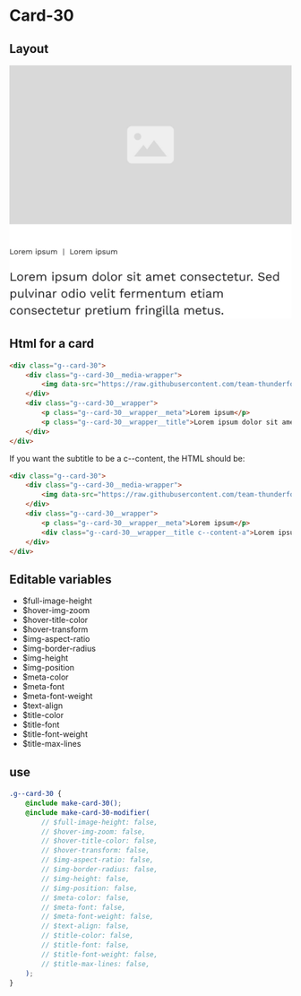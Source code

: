 # Card-30

## Layout

![alt text][card-30]

[card-30]: /src/img/global-components/card/card-30.jpg

## Html for a card

```html
<div class="g--card-30">
    <div class="g--card-30__media-wrapper">
        <img data-src="https://raw.githubusercontent.com/team-thunderfoot/ui/main/src/img/global-components/img-placeholder.jpg" src="/src/img/global-components/placeholder.jpg" alt="alt text" class="g--card-30__media-wrapper__media g--lazy-01 f--ar" width="604" height="340">
    </div>
    <div class="g--card-30__wrapper">
        <p class="g--card-30__wrapper__meta">Lorem ipsum</p>
        <p class="g--card-30__wrapper__title">Lorem ipsum dolor sit amet, consectetur adipiscing elit, sed do eiusmod tempor incididunt ut labore et dolore magna aliqua.</p>
    </div>
</div>
```

If you want the subtitle to be a c--content, the HTML should be:
```html
<div class="g--card-30">
    <div class="g--card-30__media-wrapper">
        <img data-src="https://raw.githubusercontent.com/team-thunderfoot/ui/main/src/img/global-components/img-placeholder.jpg" src="/src/img/global-components/placeholder.jpg" alt="alt text" class="g--card-30__media-wrapper__media g--lazy-01 f--ar" width="604" height="340">
    </div>
    <div class="g--card-30__wrapper">
        <p class="g--card-30__wrapper__meta">Lorem ipsum</p>
        <div class="g--card-30__wrapper__title c--content-a">Lorem ipsum dolor sit amet, consectetur adipiscing elit, sed do eiusmod tempor incididunt ut labore et dolore magna aliqua.</div>
    </div>
</div>
```

## Editable variables

- $full-image-height
- $hover-img-zoom
- $hover-title-color
- $hover-transform
- $img-aspect-ratio
- $img-border-radius
- $img-height
- $img-position
- $meta-color
- $meta-font
- $meta-font-weight
- $text-align
- $title-color
- $title-font
- $title-font-weight
- $title-max-lines

## use

```scss
.g--card-30 {
    @include make-card-30();
    @include make-card-30-modifier(
        // $full-image-height: false,
        // $hover-img-zoom: false,
        // $hover-title-color: false,
        // $hover-transform: false,
        // $img-aspect-ratio: false,
        // $img-border-radius: false,
        // $img-height: false,
        // $img-position: false,
        // $meta-color: false,
        // $meta-font: false,
        // $meta-font-weight: false,
        // $text-align: false,
        // $title-color: false,
        // $title-font: false,
        // $title-font-weight: false,
        // $title-max-lines: false,
    );
}
```
